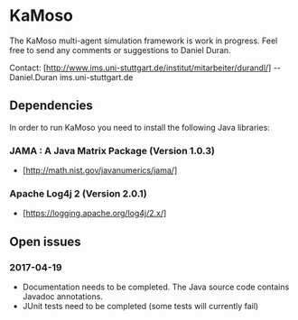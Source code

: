 # KaMoso

The KaMoso multi-agent simulation framework is work in progress. Feel free to send any comments or suggestions to Daniel Duran.

Contact: [http://www.ims.uni-stuttgart.de/institut/mitarbeiter/durandl/] -- Daniel.Duran <AT> ims.uni-stuttgart.de

## Dependencies
In order to run KaMoso you need to install the following Java libraries:
### JAMA : A Java Matrix Package (Version 1.0.3)
* [http://math.nist.gov/javanumerics/jama/]

### Apache Log4j 2 (Version 2.0.1)
* [https://logging.apache.org/log4j/2.x/]

## Open issues

### 2017-04-19
* Documentation needs to be completed. The Java source code contains Javadoc annotations.
* JUnit tests need to be completed (some tests will currently fail)

